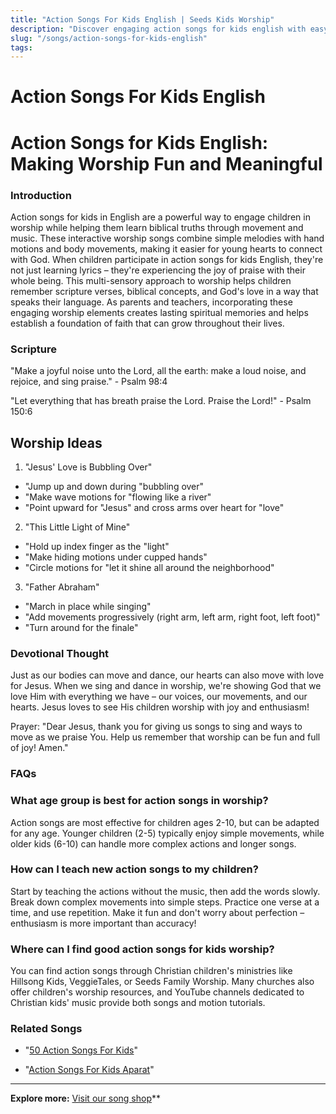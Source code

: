 ```yaml
---
title: "Action Songs For Kids English | Seeds Kids Worship"
description: "Discover engaging action songs for kids english with easy motions and biblical lessons. Perfect for children's worship, Sunday school, and family devotions."
slug: "/songs/action-songs-for-kids-english"
tags:
---
```


# Action Songs For Kids English

# Action Songs for Kids English: Making Worship Fun and Meaningful

### Introduction
Action songs for kids in English are a powerful way to engage children in worship while helping them learn biblical truths through movement and music. These interactive worship songs combine simple melodies with hand motions and body movements, making it easier for young hearts to connect with God. When children participate in action songs for kids English, they're not just learning lyrics – they're experiencing the joy of praise with their whole being. This multi-sensory approach to worship helps children remember scripture verses, biblical concepts, and God's love in a way that speaks their language. As parents and teachers, incorporating these engaging worship elements creates lasting spiritual memories and helps establish a foundation of faith that can grow throughout their lives.

### Scripture
"Make a joyful noise unto the Lord, all the earth: make a loud noise, and rejoice, and sing praise." - Psalm 98:4

"Let everything that has breath praise the Lord. Praise the Lord!" - Psalm 150:6

## Worship Ideas
1. "Jesus' Love is Bubbling Over"
- "Jump up and down during "bubbling over"
- "Make wave motions for "flowing like a river"
- "Point upward for "Jesus" and cross arms over heart for "love"

2. "This Little Light of Mine"
- "Hold up index finger as the "light"
- "Make hiding motions under cupped hands"
- "Circle motions for "let it shine all around the neighborhood"

3. "Father Abraham"
- "March in place while singing"
- "Add movements progressively (right arm, left arm, right foot, left foot)"
- "Turn around for the finale"

### Devotional Thought
Just as our bodies can move and dance, our hearts can also move with love for Jesus. When we sing and dance in worship, we're showing God that we love Him with everything we have – our voices, our movements, and our hearts. Jesus loves to see His children worship with joy and enthusiasm!

Prayer: "Dear Jesus, thank you for giving us songs to sing and ways to move as we praise You. Help us remember that worship can be fun and full of joy! Amen."

### FAQs

### What age group is best for action songs in worship?
Action songs are most effective for children ages 2-10, but can be adapted for any age. Younger children (2-5) typically enjoy simple movements, while older kids (6-10) can handle more complex actions and longer songs.

### How can I teach new action songs to my children?
Start by teaching the actions without the music, then add the words slowly. Break down complex movements into simple steps. Practice one verse at a time, and use repetition. Make it fun and don't worry about perfection – enthusiasm is more important than accuracy!

### Where can I find good action songs for kids worship?
You can find action songs through Christian children's ministries like Hillsong Kids, VeggieTales, or Seeds Family Worship. Many churches also offer children's worship resources, and YouTube channels dedicated to Christian kids' music provide both songs and motion tutorials.

### Related Songs

- "[50 Action Songs For Kids](/songs/50-action-songs-for-kids/)"

- "[Action Songs For Kids Aparat](/songs/action-songs-for-kids-aparat/)"

---

**Explore more:** [Visit our song shop](https://seedskidsworship.com/shop)**

<!-- Schema Markup -->
<script type="application/ld+json">
{
  "@context": "https://schema.org",
  "@type": "MusicRecording",
  "name": "Action Songs For Kids English",
  "byArtist": {
    "@type": "MusicGroup",
    "name": "Seeds Kids Worship"
  },
  "isFamilyFriendly": true,
  "url": "https://seedskidsworship.com/songs/action-songs-for-kids-english/"
}
</script>